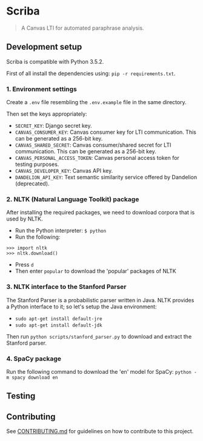 # Scriba

> A Canvas LTI for automated paraphrase analysis.

## Development setup

Scriba is compatible with Python 3.5.2.

First of all install the dependencies using: `pip -r requirements.txt`.

### 1. Environment settings

Create a `.env` file resembling the `.env.example` file in the same directory.

Then set the keys appropriately:
- `SECRET_KEY`: Django secret key.
- `CANVAS_CONSUMER_KEY`: Canvas consumer key for LTI communication. This can be generated as a 256-bit key.
- `CANVAS_SHARED_SECRET`: Canvas consumer/shared secret for LTI communication. This can be generated as a 256-bit key.
- `CANVAS_PERSONAL_ACCESS_TOKEN`: Canvas personal access token for testing purposes.
- `CANVAS_DEVELOPER_KEY`: Canvas API key.
- `DANDELION_API_KEY`: Text semantic similarity service offered by Dandelion (deprecated).

### 2. NLTK (Natural Language Toolkit) package

After installing the required packages, we need to download corpora that is used by NLTK.

- Run the Python interpreter: `$ python`
- Run the following:

```
>>> import nltk
>>> nltk.download()
```

- Press `d`
- Then enter `popular` to download the 'popular' packages of NLTK

### 3. NLTK interface to the Stanford Parser

The Stanford Parser is a probabilistic parser written in Java. NLTK provides a Python interface to it;
so let's setup the Java environment:

- `sudo apt-get install default-jre`
- `sudo apt-get install default-jdk`

Then run `python scripts/stanford_parser.py` to download and extract the Stanford parser.

### 4. SpaCy package

Run the following command to download the 'en' model for SpaCy: `python -m spacy download en`

## Testing



## Contributing

See [CONTRIBUTING.md](CONTRIBUTING.md) for guidelines on how to contribute to this project.
